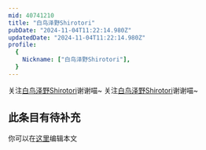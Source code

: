 ```yaml
---
mid: 40741210
title: "白鸟泽野Shirotori"
pubDate: "2024-11-04T11:22:14.980Z"
updatedDate: "2024-11-04T11:22:14.980Z"
profile:
  {
    Nickname: ["白鸟泽野Shirotori"],
  }
---
```


关注[白鸟泽野Shirotori](https://space.bilibili.com/40741210)谢谢喵~ 关注[白鸟泽野Shirotori](https://space.bilibili.com/40741210)谢谢喵~

## 此条目有待补充
你可以在[这里](https://github.com/Yuhanawa/VTuber.ICU/edit/master/src/content/v/白鸟泽野Shirotori/index.md)编辑本文
